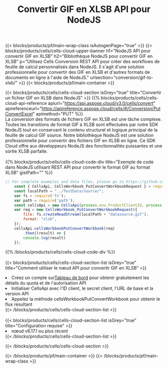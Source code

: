 ﻿---
title:  Convertir GIF en XLSB API pour NodeJS
description:  API Cloud et SDK pour Microsoft Excel et OpenOffice Calc. Convertir une feuille de calcul en un autre format de fichier.
url: /fr/nodejs/conversion/gif-to-xlsb/
---
{{< blocks/products/pf/main-wrap-class isAutogenPage="true" >}}
{{< blocks/products/cells/cells-cloud-upper-banner h1="NodeJS API pour convertir GIF en XLSB" h2="Bibliothèque NodeJS pour convertir GIF en XLSB" p="Utilisez Cells Conversion REST API pour créer des workflows de feuille de calcul personnalisés dans NodeJS. Il s\'agit d\'une solution professionnelle pour convertir des GIF en XLSB et d\'autres formats de documents en ligne à l\'aide de NodeJS." urlsection="conversion/gif-to-xlsb/" >}}
{{< blocks/products/pf/main-container >}}

{{< blocks/products/cells/cells-cloud-section isGrey="true" title="Convertir un fichier GIF en XLSB dans NodeJS" >}}
{{% blocks/products/cells/cells-cloud-api-reference apiurl="https://api.aspose.cloud/v3.0/cells/convert" apireferenceurl="https://apireference.aspose.cloud/cells/#/Conversion/PutConvertExcel" apimethod="PUT" %}}
<br/>
La conversion des formats de fichiers GIF en XLSB est une tâche complexe. Toutes les transitions de format GIF à XLSB sont effectuées par notre SDK NodeJS tout en conservant le contenu structurel et logique principal de la feuille de calcul GIF source. Notre bibliothèque NodeJS est une solution professionnelle pour convertir des fichiers GIF en XLSB en ligne. Ce SDK Cloud offre aux développeurs NodeJS des fonctionnalités puissantes et une sortie XLSB parfaite.
<br/>
<br/>
{{% blocks/products/cells/cells-cloud-code-div title="Exemple de code dans NodeJS utilisant REST API pour convertir le format GIF au format XLSB" gistPath="" %}}
 
```js
// For complete examples and data files, please go to https://github.com/aspose-cells-cloud/aspose-cells-cloud-node/
    const { CellsApi, CellsWorkbook_PutConvertWorkbookRequest } = require("asposecellscloud");
    const localPath = "../TestData/source/";
    var fs = require('fs');
    var path = require('path');
    const cellsApi = new CellsApi(process.env.ProductClientId, process.env.ProductClientSecret);
    var req = new CellsWorkbook_PutConvertWorkbookRequest({
        file: fs.createReadStream(localPath + "datasource.gif"),
        format: "xlsb",
    });
    cellsApi.cellsWorkbookPutConvertWorkbook(req)
        .then((result) => {
        console.log(result)
    });
```
 
{{% /blocks/products/cells/cells-cloud-code-div %}}
<br/>
<br/>
{{< blocks/products/cells/cells-cloud-section-list isGrey="true" title="Comment utiliser le nœud API pour convertir GIF en XLSB" >}}
<li> Créez un compte sur<a href="https://dashboard.aspose.cloud/">Tableau de bord</a> pour obtenir gratuitement les détails du quota et de l'autorisation API</li>
<li>Initialiser CellsApi avec l'ID client, le secret client, l'URL de base et la version API</li>
<li>Appelez la méthode cellsWorkbookPutConvertWorkbook pour obtenir le flux résultant</li>
{{< /blocks/products/cells/cells-cloud-section-list >}}
<br/>
<br/>
{{< blocks/products/cells/cells-cloud-section-list isGrey="true" title="Configuration requise" >}}
<li>nœud v6.17.1 ou plus récent</li>
{{< /blocks/products/cells/cells-cloud-section-list >}}

{{< /blocks/products/cells/cells-cloud-section >}}

{{< /blocks/products/pf/main-container >}}
{{< /blocks/products/pf/main-wrap-class >}}
